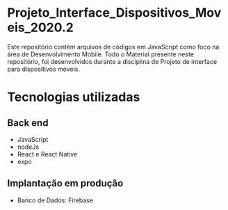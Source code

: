 # Projeto_Interface_Dispositivos_Moveis_2020.2
Este repositório contém arquivos de códigos em JavaScript como foco na área de Desenvolvimento Mobile. Todo o Material presente neste repositório, foi desenvolvidos durante a disciplina de Projeto de interface para dispositivos moveis.

# Tecnologias utilizadas
## Back end
- JavaScript
- nodeJs
- React e React Native
- expo

## Implantação em produção
- Banco de Dados: Firebase
